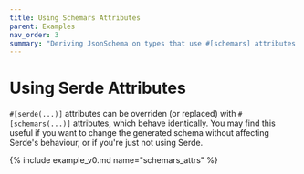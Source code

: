 ```yaml
---
title: Using Schemars Attributes
parent: Examples
nav_order: 3
summary: "Deriving JsonSchema on types that use #[schemars] attributes to customise serialization behaviour."
---
```


# Using Serde Attributes

`#[serde(...)]` attributes can be overriden (or replaced) with `#[schemars(...)]` attributes, which behave identically. You may find this useful if you want to change the generated schema without affecting Serde's behaviour, or if you're just not using Serde.

{% include example_v0.md name="schemars_attrs" %}
